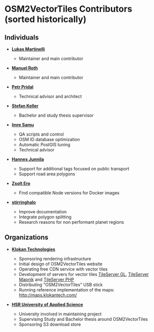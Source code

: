 OSM2VectorTiles Contributors (sorted historically)
=================================================

## Individuals

- **[Lukas Martinelli](https://github.com/lukasmartinelli)**
  - Maintainer and main contributor

- **[Manuel Roth](https://github.com/manuelroth)**
  - Maintainer and main contributor

- **[Petr Pridal](https://github.com/klokan)**
  - Technical advisor and architect

- **[Stefan Keller](https://github.com/sfkeller)**
  - Bachelor and study thesis supervisor

- **[Imre Samu](https://github.com/ImreSamu)**
  - QA scripts and control
  - OSM ID database optimization
  - Automatic PostGIS tuning
  - Technical advisor

- **[Hannes Junnila](https://github.com/hannesj)**
  - Support for additional tags focused on public transport
  - Support road area polygons

- **[Zsolt Ero](https://github.com/hyperknot)**
  - Find compatible Node versions for Docker images

- **[stirringhalo](https://github.com/stirringhalo)**
  - Improve documentation
  - Integrate polygon splitting
  - Research reasons for non performant planet regions

## Organizations

- **[Klokan Technologies](https://www.klokantech.com/)**
  - Sponsoring rendering infrastructure
  - Initial design of OSM2VectorTiles website
  - Operating free CDN service with vector tiles
  - Development of servers for vector tiles [TileServer GL](https://github.com/klokantech/tileserver-gl), [TileServer Mapnik](https://github.com/klokantech/tileserver-mapnik) and [TileServer PHP](https://github.com/klokantech/tileserver-php)
  - Distributing "OSM2VectorTiles" USB stick
  - Running reference implementation of the maps: http://maps.klokantech.com/

- **[HSR University of Applied Science](geometalab.hsr.ch)**
  - University involved in maintaining project
  - Supervising Study and Bachelor thesis around OSM2VectorTiles
  - Sponsoring S3 download store
